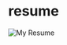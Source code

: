 # resume

<img src='[Gift Opia.pdf](https://github.com/Gift-Stack/resume/files/6581814/Gift.Opia.pdf)' alt=' My Resume ' />
